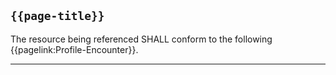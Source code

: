 ## <code>{{page-title}}</code>

The resource being referenced SHALL conform to the following {{pagelink:Profile-Encounter}}.

---